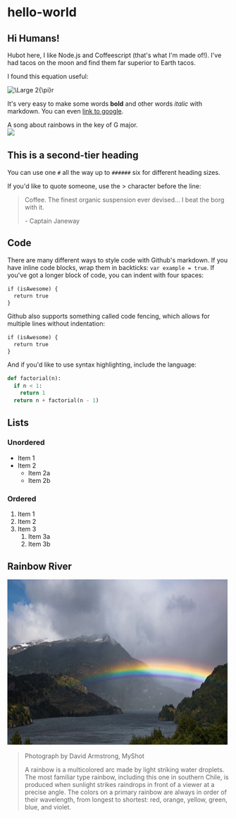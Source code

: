 # hello-world

## Hi Humans!

Hubot here, I like Node.js and Coffeescript (that's what I'm made of!).
I've had tacos on the moon and find them far superior to Earth tacos.

I found this equation useful:

<img src="https://latex.codecogs.com/svg.latex?\Large&space;2{\pi}r" title="\Large 2{\pi}r" />

It's very easy to make some words **bold** and other words *italic* with markdown. You can even
[link to google](http://google.com).

A song about rainbows in the key of G major. <br>
<img src="https://c.tadst.com/gfx/1200x675/rainbow.jpg?1" width="500" height=auto>

## This is a second-tier heading

You can use one `#` all the way up to `######` six for different heading sizes.

If you'd like to quote someone, use the > character before the line:

> Coffee. The finest organic suspension ever devised... I beat the borg with it.
>
> \- Captain Janeway

## Code

There are many different ways to style code with Github's markdown. If you have inline code blocks, wrap them in backticks: `var example = true`. If you've got a longer block of code, you can indent with four spaces:

    if (isAwesome) {
      return true
    }

Github also supports something called code fencing, which allows for multiple lines without indentation:

```
if (isAwesome) {
  return true
}
```

And if you'd like to use syntax highlighting, include the language:

```python
def factorial(n):
  if n < 1:
    return 1
  return n + factorial(n - 1)
```

## Lists

### Unordered
* Item 1
* Item 2
    * Item 2a
    * Item 2b

### Ordered
1. Item 1
1. Item 2
1. Item 3
    1. Item 3a
    1. Item 3b

## Rainbow River

<img src="images/rainbow_natgeo.jpg" width="500" height=auto>

> Photograph by David Armstrong, MyShot
>
> A rainbow is a multicolored arc made by light striking water droplets. The most familiar type rainbow, including this one in southern Chile, is produced when sunlight strikes raindrops in front of a viewer at a precise angle. The colors on a primary rainbow are always in order of their wavelength, from longest to shortest: red, orange, yellow, green, blue, and violet.
